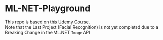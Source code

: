 # ML-NET-Playground

This repo is based on [this Udemy Course](https://www.udemy.com/course/hands-on-machine-learning-for-net-developers/).  
Note that the Last Project (Facial Recognition) is not yet completed due to a Breaking Change in the ML.NET `Image` API
